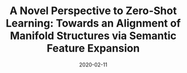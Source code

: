 ---
title: "A Novel Perspective to Zero-Shot Learning: Towards an Alignment of Manifold Structures via Semantic Feature Expansion"
authors:
- Xuan Song
- Haoran Zhang
- Rajendra Akerkar
- Huawei Huang
- Song Guo
- Lei Zhong
- Yusheng Ji
- Andreas L. Opdahl
- Hemant Purohit
- Andre Skupin
- Akshay Pottathil
- Aron Culotta

date: "2020-02-11"
doi: ""

# Publication type.
# 1 = Conference paper; 2 = Journal article;
# 3 = Preprint Paper; 4 = Report; 5 = Book; 6 = Book section;
# 7 = Thesis; 8 = Patent
publication_types: ["2"]

# Publication name and optional abbreviated publication name.
publication: "*IEEE Transactions on Big Data*"
publication_short: "TBD"

url_pdf: https://ieeexplore.ieee.org/abstract/document/8994077
# url_code: ''
# url_dataset: ''
# url_poster: ''
# url_project: ''
# url_slides: ''
# url_video: ''

---